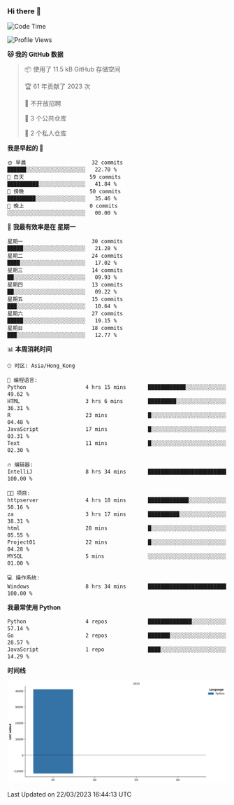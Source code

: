### Hi there 👋

<!--
**Mrzqd/Mrzqd** is a ✨ _special_ ✨ repository because its `README.md` (this file) appears on your GitHub profile.

Here are some ideas to get you started:

- 🔭 I’m currently working on ...
- 🌱 I’m currently learning ...
- 👯 I’m looking to collaborate on ...
- 🤔 I’m looking for help with ...
- 💬 Ask me about ...
- 📫 How to reach me: ...
- 😄 Pronouns: ...
- ⚡ Fun fact: ...
-->
<!--START_SECTION:waka-->
![Code Time](http://img.shields.io/badge/Code%20Time-68%20hrs%2047%20mins-blue)

![Profile Views](http://img.shields.io/badge/%E4%B8%AA%E4%BA%BA%E8%B5%84%E6%96%99%E8%A7%82%E7%9C%8B%E6%AC%A1%E6%95%B0-9-blue)

**🐱 我的 GitHub 数据** 

> 📦  使用了 11.5 kB GitHub 存储空间 
 > 
> 🏆 61 年贡献了 2023 次
 > 
> 🚫 不开放招聘
 > 
> 📜 3 个公共仓库 
 > 
> 🔑 2 个私人仓库 
 > 
**我是早起的 🐤** 

```text
🌞 早晨                     32 commits          ██████░░░░░░░░░░░░░░░░░░░   22.70 % 
🌆 白天                     59 commits          ██████████░░░░░░░░░░░░░░░   41.84 % 
🌃 傍晚                     50 commits          █████████░░░░░░░░░░░░░░░░   35.46 % 
🌙 晚上                     0 commits           ░░░░░░░░░░░░░░░░░░░░░░░░░   00.00 % 
```
📅 **我最有效率是在 星期一** 

```text
星期一                      30 commits          █████░░░░░░░░░░░░░░░░░░░░   21.28 % 
星期二                      24 commits          ████░░░░░░░░░░░░░░░░░░░░░   17.02 % 
星期三                      14 commits          ██░░░░░░░░░░░░░░░░░░░░░░░   09.93 % 
星期四                      13 commits          ██░░░░░░░░░░░░░░░░░░░░░░░   09.22 % 
星期五                      15 commits          ███░░░░░░░░░░░░░░░░░░░░░░   10.64 % 
星期六                      27 commits          █████░░░░░░░░░░░░░░░░░░░░   19.15 % 
星期日                      18 commits          ███░░░░░░░░░░░░░░░░░░░░░░   12.77 % 
```


📊 **本周消耗时间** 

```text
🕑︎ 时区: Asia/Hong_Kong

💬 编程语言: 
Python                   4 hrs 15 mins       ████████████░░░░░░░░░░░░░   49.62 % 
HTML                     3 hrs 6 mins        █████████░░░░░░░░░░░░░░░░   36.31 % 
R                        23 mins             █░░░░░░░░░░░░░░░░░░░░░░░░   04.48 % 
JavaScript               17 mins             █░░░░░░░░░░░░░░░░░░░░░░░░   03.31 % 
Text                     11 mins             █░░░░░░░░░░░░░░░░░░░░░░░░   02.30 % 

🔥 编辑器: 
IntelliJ                 8 hrs 34 mins       █████████████████████████   100.00 % 

🐱‍💻 项目: 
httpserver               4 hrs 18 mins       █████████████░░░░░░░░░░░░   50.16 % 
za                       3 hrs 17 mins       ██████████░░░░░░░░░░░░░░░   38.31 % 
html                     28 mins             █░░░░░░░░░░░░░░░░░░░░░░░░   05.55 % 
Project01                22 mins             █░░░░░░░░░░░░░░░░░░░░░░░░   04.28 % 
MYSQL                    5 mins              ░░░░░░░░░░░░░░░░░░░░░░░░░   01.00 % 

💻 操作系统: 
Windows                  8 hrs 34 mins       █████████████████████████   100.00 % 
```

**我最常使用 Python** 

```text
Python                   4 repos             ██████████████░░░░░░░░░░░   57.14 % 
Go                       2 repos             ███████░░░░░░░░░░░░░░░░░░   28.57 % 
JavaScript               1 repo              ████░░░░░░░░░░░░░░░░░░░░░   14.29 % 
```



**时间线**

![Lines of Code chart](https://raw.githubusercontent.com/Mrzqd/Mrzqd/main/assets/bar_graph.png)


 Last Updated on 22/03/2023 16:44:13 UTC
<!--END_SECTION:waka-->

